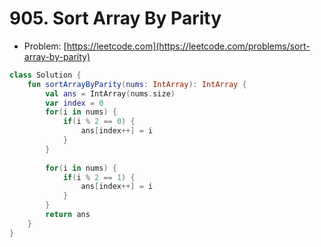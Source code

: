 # 905. Sort Array By Parity

- Problem: [https://leetcode.com](https://leetcode.com/problems/sort-array-by-parity)

```kotlin
class Solution {
    fun sortArrayByParity(nums: IntArray): IntArray {
        val ans = IntArray(nums.size) 
        var index = 0
        for(i in nums) {
            if(i % 2 == 0) {
                ans[index++] = i
            }
        }
        
        for(i in nums) {
            if(i % 2 == 1) {
                ans[index++] = i
            }
        }
        return ans
    }
}
```